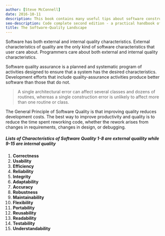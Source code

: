 ```yaml
---
author: [Steve McConnell]
date: 2016-10-11
description: This book contains many useful tips about software construction and best practices on creating clean code. A list of issues that can happen during software construction and how to avoid them by testing your code before writing them. The best part is the checklist at the end of every section containing useful items to check for during software construction.
seo-description: Code complete second edition - a practical handbook of software construction by Steve McConnell notes.
title: The Software-Quality Landscape
---
```


Software has both external and internal quality characteristics. External characteristics of quality are the only kind of software characteristics that user care about. Programmers care about both external and internal quality characteristics.

Software quality assurance is a planned and systematic program of activities designed to ensure that a system has the desired characteristics. Development efforts that include quality-assurance activities produce better software than those that do not.

> A single architectural error can affect several classes and dozens of routines, whereas a single construction error is unlikely to affect more than one routine or class.

The General Principle of Software Quality is that improving quality reduces development costs. The best way to improve productivity and quality is to reduce the time spent reworking code, whether the rework arises from changes in requirements, changes in design, or debugging.

##### Lists of Characteristics of Software Quality 1-8 are external quaility while 9-15 are internal quality

1. **Correctness**
2. **Usability**
3. **Efficiency**
4. **Reliability**
5. **Integrity**
6. **Adaptability**
7. **Accuracy**
8. **Robustness**
9. **Maintainability**
10. **Flexibility**
11. **Portability**
12. **Reusability**
13. **Readability**
14. **Testability**
15. **Understandability**
